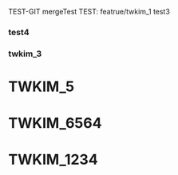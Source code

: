 TEST-GIT mergeTest
TEST: featrue/twkim_1
test3
### test4
### twkim_3
# TWKIM_5
# TWKIM_6564
# TWKIM_1234
